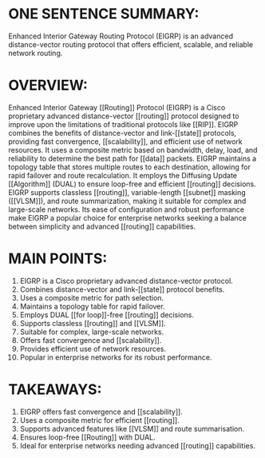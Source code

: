 # ONE SENTENCE SUMMARY:
Enhanced Interior Gateway Routing Protocol (EIGRP) is an advanced distance-vector routing protocol that offers efficient, scalable, and reliable network routing.

# OVERVIEW:
Enhanced Interior Gateway [[Routing]] Protocol (EIGRP) is a Cisco proprietary advanced distance-vector [[routing]] protocol designed to improve upon the limitations of traditional protocols like [[RIP]]. EIGRP combines the benefits of distance-vector and link-[[state]] protocols, providing fast convergence, [[scalability]], and efficient use of network resources. It uses a composite metric based on bandwidth, delay, load, and reliability to determine the best path for [[data]] packets. EIGRP maintains a topology table that stores multiple routes to each destination, allowing for rapid failover and route recalculation. It employs the Diffusing Update [[Algorithm]] (DUAL) to ensure loop-free and efficient [[routing]] decisions. EIGRP supports classless [[routing]], variable-length [[subnet]] masking ([[VLSM]]), and route summarization, making it suitable for complex and large-scale networks. Its ease of configuration and robust performance make EIGRP a popular choice for enterprise networks seeking a balance between simplicity and advanced [[routing]] capabilities.

# MAIN POINTS:
1. EIGRP is a Cisco proprietary advanced distance-vector protocol.
2. Combines distance-vector and link-[[state]] protocol benefits.
3. Uses a composite metric for path selection.
4. Maintains a topology table for rapid failover.
5. Employs DUAL [[for loop]]-free [[routing]] decisions.
6. Supports classless [[routing]] and [[VLSM]].
7. Suitable for complex, large-scale networks.
8. Offers fast convergence and [[scalability]].
9. Provides efficient use of network resources.
10. Popular in enterprise networks for its robust performance.

# TAKEAWAYS:
1. EIGRP offers fast convergence and [[scalability]].
2. Uses a composite metric for efficient [[routing]].
3. Supports advanced features like [[VLSM]] and route summarisation.
4. Ensures loop-free [[Routing]] with DUAL.
5. Ideal for enterprise networks needing advanced [[routing]] capabilities.
